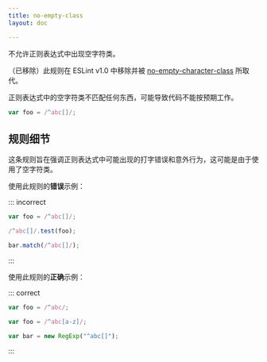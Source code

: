 ```yaml
---
title: no-empty-class
layout: doc

---
```


不允许正则表达式中出现空字符类。

（已移除）此规则在 ESLint v1.0 中移除并被 [no-empty-character-class](no-empty-character-class) 所取代。

正则表达式中的空字符类不匹配任何东西，可能导致代码不能按预期工作。

```js
var foo = /^abc[]/;
```

## 规则细节

这条规则旨在强调正则表达式中可能出现的打字错误和意外行为，这可能是由于使用了空字符类。

使用此规则的**错误**示例：

::: incorrect

```js
var foo = /^abc[]/;

/^abc[]/.test(foo);

bar.match(/^abc[]/);
```

:::

使用此规则的**正确**示例：

::: correct

```js
var foo = /^abc/;

var foo = /^abc[a-z]/;

var bar = new RegExp("^abc[]");
```

:::
